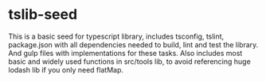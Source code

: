 # tslib-seed
This is a basic seed for typescript library, includes tsconfig, tslint, package.json with all dependencies needed to build, lint and test the library. And gulp files with implementations for these tasks.
Also includes most basic and widely used functions in src/tools lib, to avoid referencing huge lodash lib if you only need flatMap.
